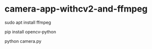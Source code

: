 # camera-app-withcv2-and-ffmpeg

sudo apt install ffmpeg

pip install opencv-python

python camera.py
